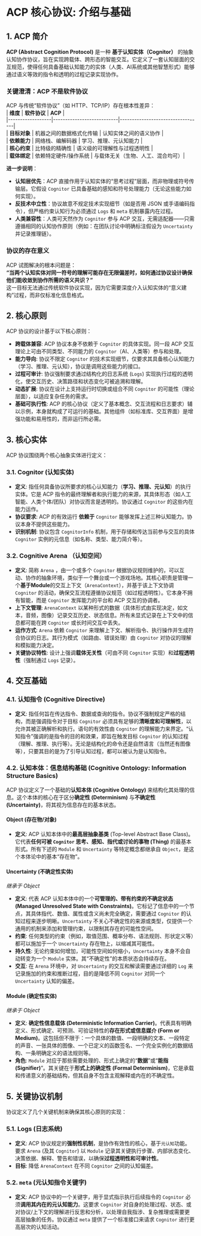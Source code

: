# ACP 核心协议: 介绍与基础
## 1. ACP 简介  
**ACP (Abstract Cognition Protocol)** 是一种 **基于认知实体（Cognitor）** 的抽象认知协作协议，旨在实现跨载体、跨形态的智能交互。它定义了一套认知层面的交互规范，使得任何具备基础认知能力的实体（人类、AI系统或其他智慧形式）能够通过语义等效的指令和透明的过程记录实现协作。

### 关键澄清：ACP 不是软件协议  
ACP 与传统“软件协议”（如 HTTP、TCP/IP）存在根本性差异：  
| **维度**         | **软件协议**               | **ACP**                          |  
|------------------|---------------------------|----------------------------------|  
| **目标对象**      | 机器之间的数据格式化传输   | 认知实体之间的语义协作           |  
| **依赖能力**      | 网络栈、编解码器          | 学习、推理、元认知能力           |  
| **核心约束**      | 比特级的精确性            | 语义级的可理解性与过程透明性     |  
| **载体绑定**      | 依赖特定硬件/操作系统     | 与载体无关（生物、人工、混合均可）|  

**进一步说明**：  
- **认知层优先**：ACP 直接作用于认知实体的“思考过程”层面，而非物理或符号传输层。它假设 `Cognitor` 已具备基础的感知和符号处理能力（无论这些能力如何实现）。  
- **反技术中立性**：协议故意不规定技术实现细节（如是否用 JSON 或手语编码指令），但严格约束认知行为必须通过 `Logs` 和 `meta` 机制暴露内在过程。  
- **人类兼容性**：人类可天然作为 `Cognitor` 参与 ACP 交互，无需适配器——只需遵循相同的认知协作原则（例如：在团队讨论中明确标注假设为 `Uncertainty` 并记录推理链）。  

### 协议的存在意义  
ACP 试图解决的根本问题是：  
**“当两个认知实体对同一符号的理解可能存在无限偏差时，如何通过协议设计确保他们能收敛到协作所需的语义共识？”**  
这一目标无法通过传统软件协议实现，因为它需要深度介入认知实体的“意义建构”过程，而非仅标准化信息格式。

## 2. 核心原则

ACP 协议的设计基于以下核心原则：

*   **跨载体兼容**: ACP 协议本身不依赖于 `Cognitor` 的具体实现。同一段 ACP 交互理论上可由不同类型、不同能力的 `Cognitor`（AI、人类等）参与和处理。
*   **能力导向**: 协议不限定 `Cognitor` 的技术实现细节，仅要求其具备核心认知能力（学习、推理、元认知），协议是调用这些能力的接口。
*   **过程可审计**: 协议强制要求通过结构化的日志系统 (`Logs`) 实现执行过程的透明化，使交互历史、决策路径和状态变化可被追溯和理解。
*   **动态扩展**: 协议在设计上支持运行时切换或组合不同 `Cognitor` 的可能性（理论层面），以适应复杂任务的需求。
*   **基础可执行性**: ACP 的核心协议（定义了基本概念、交互流程和日志要求）辅以示例，本身就构成了可运行的基础。其他组件（如标准库、交互界面）是增强功能和易用性的，而非运行所必需。

## 3. 核心实体

ACP 协议围绕两个核心抽象实体进行定义：

### 3.1. Cognitor (认知实体)
*   **定义**: 指任何具备协议所要求的核心认知能力（**学习、推理、元认知**）的执行实体。它是 ACP 指令的最终理解者和执行能力的来源，其具体形态（如人工智能、人类个体/团队）对协议而言是透明的。协议通过 `Cognitor` 的这些内在能力运作。
*   **协议要求**: ACP 的有效运行 **依赖于** `Cognitor` 能够发挥上述三种认知能力。协议本身不提供这些能力。
*   **识别机制**: 协议包含 `CognitorInfo` 机制，用于存储和传达当前参与交互的具体 `Cognitor` 实例的元信息（如名称、类型、能力简介等）。

### 3.2. Cognitive Arena （认知空间）
*   **定义**: 简称 `Arena` ，由一个或多个 `Cognitor` 根据协议规则维护的，可以互动、协作的抽象环境，类似于一个舞台或一个游戏场地。其核心职责是管理一个**基于Module**的交互上下文（`ArenaContext`），并基于该上下文协调 `Cognitor` 的活动，确保交互流程遵循协议规范（如过程透明性）。它本身不拥有智能，而是 `Cognitor` 发挥能力的平台和 ACP 交互的协调者。
*   **上下文管理**: `ArenaContext` 以某种形式的数据（具体形式由实现决定，如文本，音频，图像）记录交互历史、状态信息。所有未显式记录在上下文中的信息都可能在跨 `Cognitor` 或长时间交互中丢失。
*   **运作方式**: `Arena` 依赖 `Cognitor` 来理解上下文、解析指令、执行操作并生成符合协议的日志。其行为模式（如路由、错误处理）由 `Cognitor` 对协议的理解和模拟能力决定。
*   **关键协议特性**: 设计上强调**载体无关性**（可由不同 `Cognitor` 实现）和**过程透明性**（强制通过 `Logs` 记录）。

## 4. 交互基础

### 4.1. 认知指令 (Cognitive Directive)
*   **定义**: 指任何旨在传达指令、数据或查询的指令。协议不强制规定严格的结构，而是强调指令对于目标 `Cognitor` 必须具有足够的**清晰度和可理解性**，以允许其被正确解析和执行。语句的有效性由 `Cognitor` 的理解能力来界定。“认知指令”强调的是指令的目的和效果，即旨在触发目标 `Cognitor` 的认知过程（理解、推理、执行等）。无论是结构化的命令还是自然语言（当然还有图像等），只要其目的是为了引导认知过程，都可以被认为是认知指令。

### 4.2. 认知本体：信息结构基础 (Cognitive Ontology: Information Structure Basics)

ACP 协议定义了一个基础的**认知本体 (Cognitive Ontology)** 来结构化其处理的信息。这个本体的核心在于区分**确定性 (Determinism)** 与**不确定性 (Uncertainty)**，将其视为信息存在的基本状态。

#### Object (存在物/对象)

*   **定义**: ACP 认知本体中的**最高层抽象基类** (Top-level Abstract Base Class)。它代表**任何可被 `Cognitor` 思考、感知、指代或讨论的事物 (Thing)** 的最基本形式。所有下述的 `Module` 和 `Uncertainty` 等特定概念都继承自 `Object`，是这个本体论中的基本“存在物”。

#### Uncertainty (不确定性实体)
*继承于 Object*

*   **定义**: 代表 ACP 认知本体中的一个**可管理的、带有约束的不确定状态 (Managed Unresolved State with Constraints)**。它标记了信息中的一个节点，其具体指代、数值、属性或含义尚未完全确定，需要通过 `Cognitor` 的认知过程来逐步明晰。`Uncertainty` 不关心不确定性的来源或类型，仅提供一个通用的机制来添加和管理约束，以限制其存在的可能性空间。
*   **约束**: 任何类型的约束（例如，取值范围、概率分布、语法规则、形状定义等）都可以施加于一个 `Uncertainty` 存在物上，以缩减其可能性。
*   **持久性**: 无论约束如何增加，可能性空间如何缩小，`Uncertainty` 本身不会自动转变为一个 `Module` 实体。其“不确定性”的本质状态会持续存在。
*   **交互**: 在 `Arena` 环境中，对 `Uncertainty` 的交互和解读需要通过详细的 `Log` 来记录施加的约束和推断过程，目的是降低不同 `Cognitor` 对同一个 `Uncertainty` 认知的偏差。

#### Module (确定性实体)
*继承于 Object*

*   **定义**: **确定性信息载体 (Deterministic Information Carrier)**。代表具有明确定义、形式确定、可预测、可验证特性的**存在形式或信息媒介 (Form or Medium)**。这包括但不限于：一个具体的数值、一段明确的文本、一段特定的声音、一张具体的图像、一个已定义的函数签名、一个完全实例化的数据结构、一条明确定义的语法规则等。
*   **角色**: `Module` 对应于那些需要处理的、形式上确定的“**数据**”或“**能指 (Signifier)**”。其关键在于**形式上的确定性 (Formal Determinism)**，它是承载和传递意义的基础结构，但其自身不包含主观解释或内在的不确定性。

## 5. 关键协议机制

协议定义了几个关键机制来确保其核心原则的实现：

### 5.1. Logs (日志系统)
*   **定义**: ACP 协议规定的**强制性机制**，是协作有效性的核心，基于`元认知`功能。要求 `Arena` (及其 `Cognitor`) 以 `Module` 记录其关键执行步骤、内部状态变化、决策依据、解释、警告和错误，以确保**过程透明性和可审计性**。
* **目标**: 降低 `ArenaContext` 在不同 `Cognitor` 之间的认知偏差。

### 5.2. `meta` (元认知指令关键字)
*   **定义**: ACP 协议中的一个关键字，用于显式指示执行后续指令的 `Cognitor` 必须**调用其内在的元认知能力**。这要求 `Cognitor` 对自身的处理过程、状态、或对协议/上下文的理解进行反思和分析，以处理自我指涉、复杂推理或需要更高层抽象的任务。协议通过 `meta` 提供了一个标准接口来请求 `Cognitor` 进行更高层次的认知活动。
